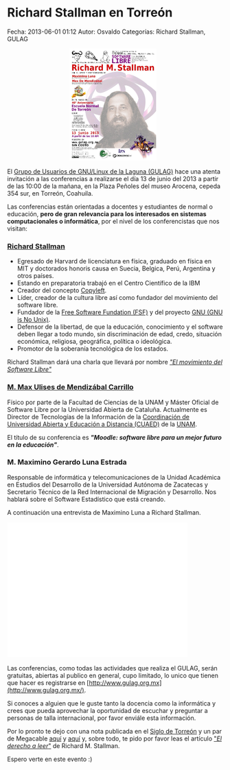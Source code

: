 Richard Stallman en Torreón
===========

Fecha: 2013-06-01 01:12
Autor: Osvaldo
Categorías: Richard Stallman, GULAG

<center>
<img class="img-responsive" style="width:40%;height:auto;margin-right:12px;" src="2013-06-01-richard-stallman-en-torreon/Congreso2013.jpeg" alt="poster Congreso 2013" width="425" height="350">
</center>

<!-- break -->

El [Grupo de Usuarios de GNU/Linux de la Laguna (GULAG)](http://www.gulag.org.mx/) hace una atenta invitación a las conferencias a realizarse el día 13 de junio del 2013 a partir de las 10:00 de la mañana, en la Plaza Peñoles del museo Arocena, cepeda 354 sur, en Torreón, Coahuila.

Las conferencias están orientadas a docentes y estudiantes de normal o educación, __pero de gran relevancia para los interesados en sistemas computacionales o informática__, por el nivel de los conferencistas que nos visitan:

### [Richard Stallman](https://es.wikipedia.org/wiki/Richard_Stallman)

* Egresado de Harvard de licenciatura en física, graduado en física en MIT y doctorados honoris causa en Suecia, Belgica, Perú, Argentina y otros países.
* Estando en preparatoria trabajó en el Centro Científico de la IBM
* Creador del concepto [Copyleft](https://es.wikipedia.org/wiki/Copyleft).
* Líder, creador de la cultura libre así como fundador del movimiento del software libre.
* Fundador de la [Free Software Fundation (FSF)](https://fsf.org/) y del proyecto [GNU (GNU is No Unix)](https://es.wikipedia.org/wiki/GNU).
* Defensor de la libertad, de que la educación, conocimiento y el software deben llegar a todo mundo, sin discriminación de edad, credo, situación económica, religiosa, geográfica, política o ideológica.
* Promotor de la soberanía tecnológica de los estados.

Richard Stallman dará una charla que llevará por nombre [_"El movimiento del Software Libre"_](https://www.fsf.org/events/20130613-torreon)

### [M. Max Ulises de Mendizábal Carrillo](https://twitter.com/MaxDeMendizbal)

Físico por parte de la Facultad de Ciencias de la UNAM y Máster Oficial de Software Libre por la Universidad Abierta de Cataluña. Actualmente es Director de Tecnologías de la Información de la [Coordinación de Universidad Abierta y Educación a Distancia (CUAED)](http://www.cuaed.unam.mx/portal/index.php) de la [UNAM](http://unam.mx/).

El título de su conferencia es ___"Moodle: software libre para un mejor futuro en la educación"___.

### M. Maximino Gerardo Luna Estrada

Responsable de informática y telecomunicaciones de la Unidad Académica en Estudios del Desarrollo de la Universidad Autónoma de Zacatecas y Secretario Técnico de la Red Internacional de Migración y Desarrollo. Nos hablará sobre el Software Estadístico que está creando.

A continuación una entrevista de Maximino Luna a Richard Stallman.

<iframe width="420" height="315" src="//www.youtube.com/embed/onrIApj3Cjs" frameborder="0" allowfullscreen></iframe>

<br />

Las conferencias, como todas las actividades que realiza el GULAG, serán gratuitas, abiertas al publico en general, cupo limitado, lo unico que tienen que hacer es registrarse en [http://www.gulag.org.mx](http://www.gulag.org.mx/).

Si conoces a alguien que le guste tanto la docencia como la informática y crees que pueda aprovechar la oportunidad de escuchar y preguntar a personas de talla internacional, por favor enviále esta información.

Por lo pronto te dejo con una nota publicada en el [Siglo de Torreón](http://www.elsiglodetorreon.com.mx/noticia/877341.participara-en-foro-de-reflexion-informatica.html) y un par de Megacable [aquí](https://www.youtube.com/watch?v=cZStvJ_pfqU) y [aquí](https://www.youtube.com/watch?v=4M-CjwnhhDc) y, sobre todo, te pido por favor leas el artículo ["_El derecho a leer_"](https://www.gnu.org/philosophy/right-to-read.es.html) de Richard M. Stallman.

Espero verte en este evento :)

<br />
